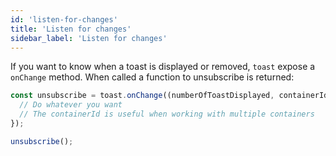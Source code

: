 ```yaml
---
id: 'listen-for-changes'
title: 'Listen for changes'
sidebar_label: 'Listen for changes'
---
```


If you want to know when a toast is displayed or removed, `toast` expose a `onChange` method. When called a function to unsubscribe is returned:

```jsx
const unsubscribe = toast.onChange((numberOfToastDisplayed, containerId) => {
  // Do whatever you want
  // The containerId is useful when working with multiple containers
});

unsubscribe();
```
